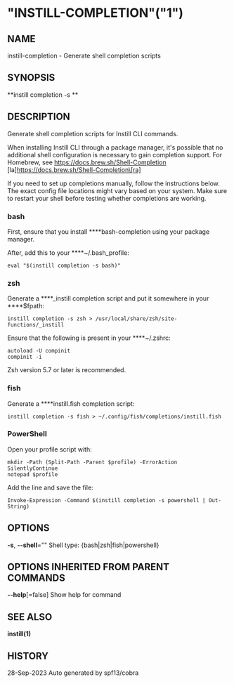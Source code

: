 # "INSTILL-COMPLETION"("1")


## NAME



instill-completion - Generate shell completion scripts 

## SYNOPSIS



**instill completion -s ** 

## DESCRIPTION



Generate shell completion scripts for Instill CLI commands. 

When installing Instill CLI through a package manager, it's possible that no additional shell configuration is necessary to gain completion support. For Homebrew, see https://docs.brew.sh/Shell-Completion \[la]https://docs.brew.sh/Shell-Completion\[ra] 

If you need to set up completions manually, follow the instructions below. The exact config file locations might vary based on your system. Make sure to restart your shell before testing whether completions are working. 

### bash



First, ensure that you install ****bash-completion using your package manager. 

After, add this to your ****~/.bash\_profile: 



    
```
eval "$(instill completion -s bash)"

```


### zsh



Generate a ****\_instill completion script and put it somewhere in your ****$fpath: 



    
```
instill completion -s zsh > /usr/local/share/zsh/site-functions/_instill

```


Ensure that the following is present in your ****~/.zshrc: 



    
```
autoload -U compinit
compinit -i

```


Zsh version 5.7 or later is recommended. 

### fish



Generate a ****instill.fish completion script: 



    
```
instill completion -s fish > ~/.config/fish/completions/instill.fish

```


### PowerShell



Open your profile script with: 



    
```
mkdir -Path (Split-Path -Parent $profile) -ErrorAction SilentlyContinue
notepad $profile

```


Add the line and save the file: 



    
```
Invoke-Expression -Command $(instill completion -s powershell | Out-String)

```


## OPTIONS



**-s**, **--shell**="" 	Shell type: {bash|zsh|fish|powershell} 

## OPTIONS INHERITED FROM PARENT COMMANDS



**--help**[=false] 	Show help for command 

## SEE ALSO



**instill(1)** 

## HISTORY



28-Sep-2023 Auto generated by spf13/cobra 